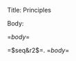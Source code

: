 <?output "../content/core/Principles.md" ?>
Title: Principles

Body:

<?nextrec?>
<?if "=$title$=" eq "Principles" ?>
=$body$=
<?else?>
=$seq&r2$=. =$body$=
<?endif?>
<?loop?>
